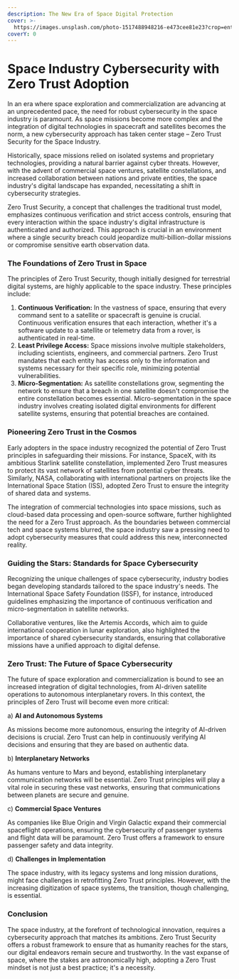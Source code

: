 ```yaml
---
description: The New Era of Space Digital Protection
cover: >-
  https://images.unsplash.com/photo-1517488948216-e473cee81e23?crop=entropy&cs=srgb&fm=jpg&ixid=M3wxOTcwMjR8MHwxfHNlYXJjaHw4fHx6ZXJvJTIwdHJ1c3R8ZW58MHx8fHwxNjk2NjQxMTgwfDA&ixlib=rb-4.0.3&q=85
coverY: 0
---
```


# Space Industry Cybersecurity with Zero Trust Adoption

In an era where space exploration and commercialization are advancing at an unprecedented pace, the need for robust cybersecurity in the space industry is paramount. As space missions become more complex and the integration of digital technologies in spacecraft and satellites becomes the norm, a new cybersecurity approach has taken center stage – Zero Trust Security for the Space Industry.

Historically, space missions relied on isolated systems and proprietary technologies, providing a natural barrier against cyber threats. However, with the advent of commercial space ventures, satellite constellations, and increased collaboration between nations and private entities, the space industry's digital landscape has expanded, necessitating a shift in cybersecurity strategies.

Zero Trust Security, a concept that challenges the traditional trust model, emphasizes continuous verification and strict access controls, ensuring that every interaction within the space industry's digital infrastructure is authenticated and authorized. This approach is crucial in an environment where a single security breach could jeopardize multi-billion-dollar missions or compromise sensitive earth observation data.

### **The Foundations of Zero Trust in Space**

The principles of Zero Trust Security, though initially designed for terrestrial digital systems, are highly applicable to the space industry. These principles include:

1. **Continuous Verification:** In the vastness of space, ensuring that every command sent to a satellite or spacecraft is genuine is crucial. Continuous verification ensures that each interaction, whether it's a software update to a satellite or telemetry data from a rover, is authenticated in real-time.
2. **Least Privilege Access:** Space missions involve multiple stakeholders, including scientists, engineers, and commercial partners. Zero Trust mandates that each entity has access only to the information and systems necessary for their specific role, minimizing potential vulnerabilities.
3. **Micro-Segmentation:** As satellite constellations grow, segmenting the network to ensure that a breach in one satellite doesn't compromise the entire constellation becomes essential. Micro-segmentation in the space industry involves creating isolated digital environments for different satellite systems, ensuring that potential breaches are contained.

### **Pioneering Zero Trust in the Cosmos**

Early adopters in the space industry recognized the potential of Zero Trust principles in safeguarding their missions. For instance, SpaceX, with its ambitious Starlink satellite constellation, implemented Zero Trust measures to protect its vast network of satellites from potential cyber threats. Similarly, NASA, collaborating with international partners on projects like the International Space Station (ISS), adopted Zero Trust to ensure the integrity of shared data and systems.

The integration of commercial technologies into space missions, such as cloud-based data processing and open-source software, further highlighted the need for a Zero Trust approach. As the boundaries between commercial tech and space systems blurred, the space industry saw a pressing need to adopt cybersecurity measures that could address this new, interconnected reality.

### **Guiding the Stars: Standards for Space Cybersecurity**

Recognizing the unique challenges of space cybersecurity, industry bodies began developing standards tailored to the space industry's needs. The International Space Safety Foundation (ISSF), for instance, introduced guidelines emphasizing the importance of continuous verification and micro-segmentation in satellite networks.

Collaborative ventures, like the Artemis Accords, which aim to guide international cooperation in lunar exploration, also highlighted the importance of shared cybersecurity standards, ensuring that collaborative missions have a unified approach to digital defense.

### **Zero Trust: The Future of Space Cybersecurity**

The future of space exploration and commercialization is bound to see an increased integration of digital technologies, from AI-driven satellite operations to autonomous interplanetary rovers. In this context, the principles of Zero Trust will become even more critical:

a) **AI and Autonomous Systems**

As missions become more autonomous, ensuring the integrity of AI-driven decisions is crucial. Zero Trust can help in continuously verifying AI decisions and ensuring that they are based on authentic data.

b) **Interplanetary Networks**

As humans venture to Mars and beyond, establishing interplanetary communication networks will be essential. Zero Trust principles will play a vital role in securing these vast networks, ensuring that communications between planets are secure and genuine.

c) **Commercial Space Ventures**

As companies like Blue Origin and Virgin Galactic expand their commercial spaceflight operations, ensuring the cybersecurity of passenger systems and flight data will be paramount. Zero Trust offers a framework to ensure passenger safety and data integrity.

d) **Challenges in Implementation**

The space industry, with its legacy systems and long mission durations, might face challenges in retrofitting Zero Trust principles. However, with the increasing digitization of space systems, the transition, though challenging, is essential.

### **Conclusion**

The space industry, at the forefront of technological innovation, requires a cybersecurity approach that matches its ambitions. Zero Trust Security offers a robust framework to ensure that as humanity reaches for the stars, our digital endeavors remain secure and trustworthy. In the vast expanse of space, where the stakes are astronomically high, adopting a Zero Trust mindset is not just a best practice; it's a necessity.
